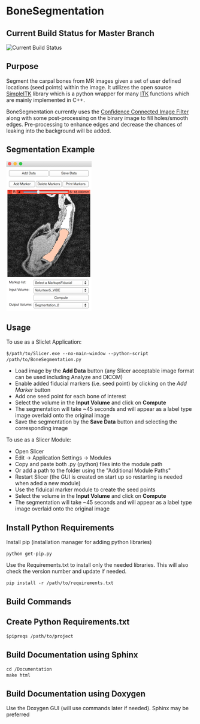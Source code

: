 BoneSegmentation
=============

Current Build Status for Master Branch
-------

![Current Build Status](https://img.shields.io/shippable/562c7f391895ca447420e213.svg?style=plastic)

Purpose 
-------

Segment the carpal bones from MR images given a set of user defined locations (seed points) within the image. It utilizes the open source [SimpleITK](http://www.simpleitk.org/) library which is a python wrapper for many [ITK](http://www.itk.org/) functions which are mainly implemented in C++. 

BoneSegmentation currently uses the [Confidence Connected Image Filter](http://www.itk.org/SimpleITKDoxygen/html/classitk_1_1simple_1_1ConfidenceConnectedImageFilter.html) along with some post-processing on the binary image to fill holes/smooth edges. Pre-processing to enhance edges and decrease the chances of leaking into the background will be added.


Segmentation Example
-------

![Segmentation Example](Documentation/ExampleSegmentation.png?raw=true "Segmentation Example")


Usage
-------


To use as a Sliclet Application:

```
$/path/to/Slicer.exe --no-main-window --python-script /path/to/BoneSegmentation.py 
```

* Load image by the **Add Data** button (any Slicer acceptable image format can be used including Analyze and DICOM)
* Enable added fiducial markers (i.e. seed point) by clicking on the *Add Marker* button
* Add one seed point for each bone of interest 
* Select the volume in the **Input Volume** and click on **Compute**
* The segmentation will take ~45 seconds and will appear as a label type image overlaid onto the original image
* Save the segmentation by the **Save Data** button and selecting the corresponding image

To use as a Slicer Module:

* Open Slicer
* Edit -> Application Settings -> Modules
* Copy and paste both .py (python) files into the module path
* Or add a path to the folder using the "Additional Module Paths"
* Restart Slicer (the GUI is created on start up so restarting is needed when aded a new module)
* Use the fiduical marker module to create the seed points
* Select the volume in the **Input Volume** and click on **Compute**
* The segmentation will take ~45 seconds and will appear as a label type image overlaid onto the original image


Install Python Requirements
-------
Install pip (installation manager for adding python libraries)
```
python get-pip.py
```

Use the Requirements.txt to install only the needed libraries. This will also check the version number and update if needed.
```
pip install -r /path/to/requirements.txt
```

Build Commands
-------

Create Python Requirements.txt
-----

```
$pipreqs /path/to/project
```


Build Documentation using Sphinx
-----

``` 
cd /Documentation
make html
```

Build Documentation using Doxygen
-----

Use the Doxygen GUI (will use commands later if needed). Sphinx may be preferred



